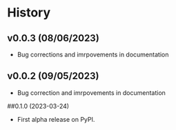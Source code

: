 # History

## v0.0.3 (08/06/2023)

 * Bug corrections and imrpovements in documentation

## v0.0.2 (09/05/2023)

 * Bug correction and imrpovements in documentation

##0.1.0 (2023-03-24)

 * First alpha release on PyPI.
 
 
